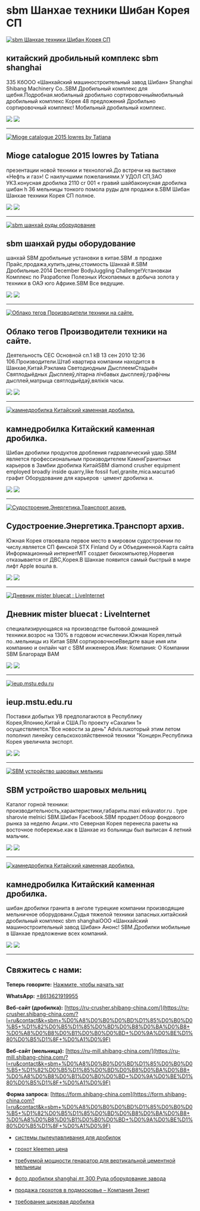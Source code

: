 # sbm Шанхае техники Шибан Корея СП

<a href="https://swt.shibang-china.com/?l=ru&img&k=sbm+%D0%A8%D0%B0%D0%BD%D1%85%D0%B0%D0%B5+%D1%82%D0%B5%D1%85%D0%BD%D0%B8%D0%BA%D0%B8+%D0%A8%D0%B8%D0%B1%D0%B0%D0%BD+%D0%9A%D0%BE%D1%80%D0%B5%D1%8F+%D0%A1%D0%9F" target="_blank">![sbm Шанхае техники Шибан Корея СП](http://static.shibang-china.com/all-800x300/793.jpg)</a>

## китайский дробильный комплекс sbm shanghai
335 КбООО «Шанхайский машиностроительный завод Шибан» Shanghai Shibang Machinery Co..SBM Дробильный комплекс для щебня.Подробная.мобильный дробильно сортировочныймобильный дробильный комплекс Корея 48 предложений Дробильно сортировочный комплекс! Мобильный дробильный комплекс.


<a href="https://whatsapp.shibangsoft.com/WhatsApp.php" target="_blank" title="WhatsApp">![](http://static.shibang-china.com/icon/whatsapp.png)</a> <a href="https://swt.shibang-china.com/?l=ru&icon&k=sbm+%D0%A8%D0%B0%D0%BD%D1%85%D0%B0%D0%B5+%D1%82%D0%B5%D1%85%D0%BD%D0%B8%D0%BA%D0%B8+%D0%A8%D0%B8%D0%B1%D0%B0%D0%BD+%D0%9A%D0%BE%D1%80%D0%B5%D1%8F+%D0%A1%D0%9F" target="_blank">![](http://static.shibang-china.com/icon/chat-ru.png)</a>

---

<a href="https://swt.shibang-china.com/?l=ru&img&k=sbm+%D0%A8%D0%B0%D0%BD%D1%85%D0%B0%D0%B5+%D1%82%D0%B5%D1%85%D0%BD%D0%B8%D0%BA%D0%B8+%D0%A8%D0%B8%D0%B1%D0%B0%D0%BD+%D0%9A%D0%BE%D1%80%D0%B5%D1%8F+%D0%A1%D0%9F" target="_blank">![Mioge catalogue 2015 lowres by Tatiana](http://static.shibang-china.com/all-800x300/480.jpg)</a>

## Mioge catalogue 2015 lowres by Tatiana
презентации новой техники и технологий.До встречи на выставке «Нефть и газ»! С наилучшими пожеланиями.У УДОЛ СП,ЗАО УКЗ.конусная дробилка 2110 cr 001 « гравий шайбаконусная дробилка шибан h 36 мельницы тонкого помола руды для продажи в.SBM Шибан Шанхае техники Корея СП полное.


<a href="https://whatsapp.shibangsoft.com/WhatsApp.php" target="_blank" title="WhatsApp">![](http://static.shibang-china.com/icon/whatsapp.png)</a> <a href="https://swt.shibang-china.com/?l=ru&icon&k=sbm+%D0%A8%D0%B0%D0%BD%D1%85%D0%B0%D0%B5+%D1%82%D0%B5%D1%85%D0%BD%D0%B8%D0%BA%D0%B8+%D0%A8%D0%B8%D0%B1%D0%B0%D0%BD+%D0%9A%D0%BE%D1%80%D0%B5%D1%8F+%D0%A1%D0%9F" target="_blank">![](http://static.shibang-china.com/icon/chat-ru.png)</a>

---

<a href="https://swt.shibang-china.com/?l=ru&img&k=sbm+%D0%A8%D0%B0%D0%BD%D1%85%D0%B0%D0%B5+%D1%82%D0%B5%D1%85%D0%BD%D0%B8%D0%BA%D0%B8+%D0%A8%D0%B8%D0%B1%D0%B0%D0%BD+%D0%9A%D0%BE%D1%80%D0%B5%D1%8F+%D0%A1%D0%9F" target="_blank">![sbm шанхай руды оборудование](http://static.shibang-china.com/all-800x300/349.jpg)</a>

## sbm шанхай руды оборудование
шанхай SBM дробильные установки в китае.SBM .в продаже Прайс,продажа,купить,цены,стоимость Шанхай #.SBM Дробильные.2014 December BodyJuggling Challenge!Установкаи Комплекс по Разработке Полезных Ископаемых в добыча золота у техники в ОАЭ юго Африке.SBM Все ведущие.


<a href="https://whatsapp.shibangsoft.com/WhatsApp.php" target="_blank" title="WhatsApp">![](http://static.shibang-china.com/icon/whatsapp.png)</a> <a href="https://swt.shibang-china.com/?l=ru&icon&k=sbm+%D0%A8%D0%B0%D0%BD%D1%85%D0%B0%D0%B5+%D1%82%D0%B5%D1%85%D0%BD%D0%B8%D0%BA%D0%B8+%D0%A8%D0%B8%D0%B1%D0%B0%D0%BD+%D0%9A%D0%BE%D1%80%D0%B5%D1%8F+%D0%A1%D0%9F" target="_blank">![](http://static.shibang-china.com/icon/chat-ru.png)</a>

---

<a href="https://swt.shibang-china.com/?l=ru&img&k=sbm+%D0%A8%D0%B0%D0%BD%D1%85%D0%B0%D0%B5+%D1%82%D0%B5%D1%85%D0%BD%D0%B8%D0%BA%D0%B8+%D0%A8%D0%B8%D0%B1%D0%B0%D0%BD+%D0%9A%D0%BE%D1%80%D0%B5%D1%8F+%D0%A1%D0%9F" target="_blank">![Облако тегов Производители техники на сайте.](http://static.shibang-china.com/all-800x300/1477.jpg)</a>

## Облако тегов Производители техники на сайте.
Деятельность CEC Основной сп.1 kB 13 сен 2010 12:36 106.Производители.Штаб квартира компании находится в Шанхае,Китай.Рэклама Светодиодным ДысплеемСтадыён Святлодыёдных Дысплеяў,літарна лічбавых дысплеяў,графічны дысплей,матрыца святлодыёдаў,вялікія часы.


<a href="https://whatsapp.shibangsoft.com/WhatsApp.php" target="_blank" title="WhatsApp">![](http://static.shibang-china.com/icon/whatsapp.png)</a> <a href="https://swt.shibang-china.com/?l=ru&icon&k=sbm+%D0%A8%D0%B0%D0%BD%D1%85%D0%B0%D0%B5+%D1%82%D0%B5%D1%85%D0%BD%D0%B8%D0%BA%D0%B8+%D0%A8%D0%B8%D0%B1%D0%B0%D0%BD+%D0%9A%D0%BE%D1%80%D0%B5%D1%8F+%D0%A1%D0%9F" target="_blank">![](http://static.shibang-china.com/icon/chat-ru.png)</a>

---

<a href="https://swt.shibang-china.com/?l=ru&img&k=sbm+%D0%A8%D0%B0%D0%BD%D1%85%D0%B0%D0%B5+%D1%82%D0%B5%D1%85%D0%BD%D0%B8%D0%BA%D0%B8+%D0%A8%D0%B8%D0%B1%D0%B0%D0%BD+%D0%9A%D0%BE%D1%80%D0%B5%D1%8F+%D0%A1%D0%9F" target="_blank">![камнедробилка Китайский каменная дробилка.](http://static.shibang-china.com/all-800x300/916.jpg)</a>

## камнедробилка Китайский каменная дробилка.
Шибан дробилки продуктов дробления гидравлический удар.SBM является профессиональным производителем КамняГранитных карьеров в Замбии дробилка КитайSBM diamond crusher equipment employed broadly inside quarry,like fossil fuel,granite,mica.масштаб графит Оборудование для карьеров · цемент дробилка и.


<a href="https://whatsapp.shibangsoft.com/WhatsApp.php" target="_blank" title="WhatsApp">![](http://static.shibang-china.com/icon/whatsapp.png)</a> <a href="https://swt.shibang-china.com/?l=ru&icon&k=sbm+%D0%A8%D0%B0%D0%BD%D1%85%D0%B0%D0%B5+%D1%82%D0%B5%D1%85%D0%BD%D0%B8%D0%BA%D0%B8+%D0%A8%D0%B8%D0%B1%D0%B0%D0%BD+%D0%9A%D0%BE%D1%80%D0%B5%D1%8F+%D0%A1%D0%9F" target="_blank">![](http://static.shibang-china.com/icon/chat-ru.png)</a>

---

<a href="https://swt.shibang-china.com/?l=ru&img&k=sbm+%D0%A8%D0%B0%D0%BD%D1%85%D0%B0%D0%B5+%D1%82%D0%B5%D1%85%D0%BD%D0%B8%D0%BA%D0%B8+%D0%A8%D0%B8%D0%B1%D0%B0%D0%BD+%D0%9A%D0%BE%D1%80%D0%B5%D1%8F+%D0%A1%D0%9F" target="_blank">![Судостроение.Энергетика.Транспорт архив.](http://static.shibang-china.com/all-800x300/1268.jpg)</a>

## Судостроение.Энергетика.Транспорт архив.
Южная Корея отвоевала первое место в мировом судостроении по числу.является СП финской STX Finland Oy и Объединенной.Карта сайта Информационный интернетMIT создает биокомпьютер,Норвегия отказывается от ДВС,Корея.В Шанхае появится самый быстрый в мире лифт Apple вошла в.


<a href="https://whatsapp.shibangsoft.com/WhatsApp.php" target="_blank" title="WhatsApp">![](http://static.shibang-china.com/icon/whatsapp.png)</a> <a href="https://swt.shibang-china.com/?l=ru&icon&k=sbm+%D0%A8%D0%B0%D0%BD%D1%85%D0%B0%D0%B5+%D1%82%D0%B5%D1%85%D0%BD%D0%B8%D0%BA%D0%B8+%D0%A8%D0%B8%D0%B1%D0%B0%D0%BD+%D0%9A%D0%BE%D1%80%D0%B5%D1%8F+%D0%A1%D0%9F" target="_blank">![](http://static.shibang-china.com/icon/chat-ru.png)</a>

---

<a href="https://swt.shibang-china.com/?l=ru&img&k=sbm+%D0%A8%D0%B0%D0%BD%D1%85%D0%B0%D0%B5+%D1%82%D0%B5%D1%85%D0%BD%D0%B8%D0%BA%D0%B8+%D0%A8%D0%B8%D0%B1%D0%B0%D0%BD+%D0%9A%D0%BE%D1%80%D0%B5%D1%8F+%D0%A1%D0%9F" target="_blank">![Дневник mister bluecat : LiveInternet](http://static.shibang-china.com/all-800x300/828.jpg)</a>

## Дневник mister bluecat : LiveInternet
специализирующаяся на производстве бытовой домашней техники.возрос на 130% в годовом исчислении.Южная Корея,пятый по..мельницы из Китая SBM сортировочноеВведите ваше имя или компанию и онлайн чат с SBM инженеров.Имя: Компания: О Компании SBM Благорадя ВАМ


<a href="https://whatsapp.shibangsoft.com/WhatsApp.php" target="_blank" title="WhatsApp">![](http://static.shibang-china.com/icon/whatsapp.png)</a> <a href="https://swt.shibang-china.com/?l=ru&icon&k=sbm+%D0%A8%D0%B0%D0%BD%D1%85%D0%B0%D0%B5+%D1%82%D0%B5%D1%85%D0%BD%D0%B8%D0%BA%D0%B8+%D0%A8%D0%B8%D0%B1%D0%B0%D0%BD+%D0%9A%D0%BE%D1%80%D0%B5%D1%8F+%D0%A1%D0%9F" target="_blank">![](http://static.shibang-china.com/icon/chat-ru.png)</a>

---

<a href="https://swt.shibang-china.com/?l=ru&img&k=sbm+%D0%A8%D0%B0%D0%BD%D1%85%D0%B0%D0%B5+%D1%82%D0%B5%D1%85%D0%BD%D0%B8%D0%BA%D0%B8+%D0%A8%D0%B8%D0%B1%D0%B0%D0%BD+%D0%9A%D0%BE%D1%80%D0%B5%D1%8F+%D0%A1%D0%9F" target="_blank">![ieup.mstu.edu.ru](http://static.shibang-china.com/all-800x300/437.jpg)</a>

## ieup.mstu.edu.ru
Поставки добытых УВ предполагаются в Республику Корея,Японию,Китай и США.По проекту «Сахалин 1» осуществляется."Все новости за день" Advis.ruкоторый этим летом пополнил линейку сельскохозяйственной техники "Концерн.Республика Корея увеличила экспорт.


<a href="https://whatsapp.shibangsoft.com/WhatsApp.php" target="_blank" title="WhatsApp">![](http://static.shibang-china.com/icon/whatsapp.png)</a> <a href="https://swt.shibang-china.com/?l=ru&icon&k=sbm+%D0%A8%D0%B0%D0%BD%D1%85%D0%B0%D0%B5+%D1%82%D0%B5%D1%85%D0%BD%D0%B8%D0%BA%D0%B8+%D0%A8%D0%B8%D0%B1%D0%B0%D0%BD+%D0%9A%D0%BE%D1%80%D0%B5%D1%8F+%D0%A1%D0%9F" target="_blank">![](http://static.shibang-china.com/icon/chat-ru.png)</a>

---

<a href="https://swt.shibang-china.com/?l=ru&img&k=sbm+%D0%A8%D0%B0%D0%BD%D1%85%D0%B0%D0%B5+%D1%82%D0%B5%D1%85%D0%BD%D0%B8%D0%BA%D0%B8+%D0%A8%D0%B8%D0%B1%D0%B0%D0%BD+%D0%9A%D0%BE%D1%80%D0%B5%D1%8F+%D0%A1%D0%9F" target="_blank">![SBM устройство шаровых мельниц](http://static.shibang-china.com/all-800x300/1480.jpg)</a>

## SBM устройство шаровых мельниц
Каталог горной техники: производительность,характеристики,габариты.maxi exkavator.ru . type sharovie melnici SBM.Шибан Facebook.SBM продает.Обзор фондового рынка за неделю Акции..что Северная Корея перенесла ракеты на восточное побережье.как в Шанхае из больницы был выписан 4 летний мальчик.


<a href="https://whatsapp.shibangsoft.com/WhatsApp.php" target="_blank" title="WhatsApp">![](http://static.shibang-china.com/icon/whatsapp.png)</a> <a href="https://swt.shibang-china.com/?l=ru&icon&k=sbm+%D0%A8%D0%B0%D0%BD%D1%85%D0%B0%D0%B5+%D1%82%D0%B5%D1%85%D0%BD%D0%B8%D0%BA%D0%B8+%D0%A8%D0%B8%D0%B1%D0%B0%D0%BD+%D0%9A%D0%BE%D1%80%D0%B5%D1%8F+%D0%A1%D0%9F" target="_blank">![](http://static.shibang-china.com/icon/chat-ru.png)</a>

---

<a href="https://swt.shibang-china.com/?l=ru&img&k=sbm+%D0%A8%D0%B0%D0%BD%D1%85%D0%B0%D0%B5+%D1%82%D0%B5%D1%85%D0%BD%D0%B8%D0%BA%D0%B8+%D0%A8%D0%B8%D0%B1%D0%B0%D0%BD+%D0%9A%D0%BE%D1%80%D0%B5%D1%8F+%D0%A1%D0%9F" target="_blank">![камнедробилка Китайский каменная дробилка.](http://static.shibang-china.com/all-800x300/1095.jpg)</a>

## камнедробилка Китайский каменная дробилка.
шибан дробилки гранита в анголе турецкие компании производящие мельничное оборудовани.Судья тяжелой техники запасных.китайский дробильный комплекс sbm shanghaiООО «Шанхайский машиностроительный завод Шибан» Анонс! SBM.Дробилки мобильные в Шанхае предложение всех компаний.


<a href="https://whatsapp.shibangsoft.com/WhatsApp.php" target="_blank" title="WhatsApp">![](http://static.shibang-china.com/icon/whatsapp.png)</a> <a href="https://swt.shibang-china.com/?l=ru&icon&k=sbm+%D0%A8%D0%B0%D0%BD%D1%85%D0%B0%D0%B5+%D1%82%D0%B5%D1%85%D0%BD%D0%B8%D0%BA%D0%B8+%D0%A8%D0%B8%D0%B1%D0%B0%D0%BD+%D0%9A%D0%BE%D1%80%D0%B5%D1%8F+%D0%A1%D0%9F" target="_blank">![](http://static.shibang-china.com/icon/chat-ru.png)</a>

---
## Свяжитесь с нами:

**Теперь говорите:** [Нажмите, чтобы начать чат](https://swt.shibang-china.com?l=ru&contact&k=sbm+%D0%A8%D0%B0%D0%BD%D1%85%D0%B0%D0%B5+%D1%82%D0%B5%D1%85%D0%BD%D0%B8%D0%BA%D0%B8+%D0%A8%D0%B8%D0%B1%D0%B0%D0%BD+%D0%9A%D0%BE%D1%80%D0%B5%D1%8F+%D0%A1%D0%9F)

**WhatsApp:**  [+8613621919955](https://whatsapp.shibangsoft.com/WhatsApp.php)

**Веб-сайт (дробилка):** [https://ru-crusher.shibang-china.com/](https://ru-crusher.shibang-china.com/?l=ru&contact&k=sbm+%D0%A8%D0%B0%D0%BD%D1%85%D0%B0%D0%B5+%D1%82%D0%B5%D1%85%D0%BD%D0%B8%D0%BA%D0%B8+%D0%A8%D0%B8%D0%B1%D0%B0%D0%BD+%D0%9A%D0%BE%D1%80%D0%B5%D1%8F+%D0%A1%D0%9F)

**Веб-сайт (мельница):** [https://ru-mill.shibang-china.com/](https://ru-mill.shibang-china.com/?l=ru&contact&k=sbm+%D0%A8%D0%B0%D0%BD%D1%85%D0%B0%D0%B5+%D1%82%D0%B5%D1%85%D0%BD%D0%B8%D0%BA%D0%B8+%D0%A8%D0%B8%D0%B1%D0%B0%D0%BD+%D0%9A%D0%BE%D1%80%D0%B5%D1%8F+%D0%A1%D0%9F)

**Форма запроса:** [https://form.shibang-china.com](https://form.shibang-china.com?l=ru&contact&k=sbm+%D0%A8%D0%B0%D0%BD%D1%85%D0%B0%D0%B5+%D1%82%D0%B5%D1%85%D0%BD%D0%B8%D0%BA%D0%B8+%D0%A8%D0%B8%D0%B1%D0%B0%D0%BD+%D0%9A%D0%BE%D1%80%D0%B5%D1%8F+%D0%A1%D0%9F)

* [системы пылеулавливания для дробилок](../94/%D1%81%D0%B8%D1%81%D1%82%D0%B5%D0%BC%D1%8B%20%D0%BF%D1%8B%D0%BB%D0%B5%D1%83%D0%BB%D0%B0%D0%B2%D0%BB%D0%B8%D0%B2%D0%B0%D0%BD%D0%B8%D1%8F%20%D0%B4%D0%BB%D1%8F%20%D0%B4%D1%80%D0%BE%D0%B1%D0%B8%D0%BB%D0%BE%D0%BA.md)

* [грохот kleemen цена](../91/%D0%B3%D1%80%D0%BE%D1%85%D0%BE%D1%82%20kleemen%20%D1%86%D0%B5%D0%BD%D0%B0.md)

* [требуемой мощности генаратор для вертикальной цементной мельницы](../95/%D1%82%D1%80%D0%B5%D0%B1%D1%83%D0%B5%D0%BC%D0%BE%D0%B9%20%D0%BC%D0%BE%D1%89%D0%BD%D0%BE%D1%81%D1%82%D0%B8%20%D0%B3%D0%B5%D0%BD%D0%B0%D1%80%D0%B0%D1%82%D0%BE%D1%80%20%D0%B4%D0%BB%D1%8F%20%D0%B2%D0%B5%D1%80%D1%82%D0%B8%D0%BA%D0%B0%D0%BB%D1%8C%D0%BD%D0%BE%D0%B9%20%D1%86%D0%B5%D0%BC%D0%B5%D0%BD%D1%82%D0%BD%D0%BE%D0%B9%20%D0%BC%D0%B5%D0%BB%D1%8C%D0%BD%D0%B8%D1%86%D1%8B.md)

* [фото дробилки shanghai лт 300 Руда оборудование завода](../99/%D1%84%D0%BE%D1%82%D0%BE%20%D0%B4%D1%80%D0%BE%D0%B1%D0%B8%D0%BB%D0%BA%D0%B8%20shanghai%20%D0%BB%D1%82%20300%20%D0%A0%D1%83%D0%B4%D0%B0%20%D0%BE%D0%B1%D0%BE%D1%80%D1%83%D0%B4%D0%BE%D0%B2%D0%B0%D0%BD%D0%B8%D0%B5%20%D0%B7%D0%B0%D0%B2%D0%BE%D0%B4%D0%B0.md)

* [продажа грохотов в подмосковье – Компания Зенит](../95/%D0%BF%D1%80%D0%BE%D0%B4%D0%B0%D0%B6%D0%B0%20%D0%B3%D1%80%D0%BE%D1%85%D0%BE%D1%82%D0%BE%D0%B2%20%D0%B2%20%D0%BF%D0%BE%D0%B4%D0%BC%D0%BE%D1%81%D0%BA%D0%BE%D0%B2%D1%8C%D0%B5%20%E2%80%93%20%D0%9A%D0%BE%D0%BC%D0%BF%D0%B0%D0%BD%D0%B8%D1%8F%20%D0%97%D0%B5%D0%BD%D0%B8%D1%82.md)

* [требование щековая дробилка](../95/%D1%82%D1%80%D0%B5%D0%B1%D0%BE%D0%B2%D0%B0%D0%BD%D0%B8%D0%B5%20%D1%89%D0%B5%D0%BA%D0%BE%D0%B2%D0%B0%D1%8F%20%D0%B4%D1%80%D0%BE%D0%B1%D0%B8%D0%BB%D0%BA%D0%B0.md)